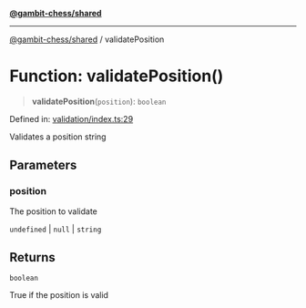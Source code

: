 [**@gambit-chess/shared**](../README.md)

***

[@gambit-chess/shared](../globals.md) / validatePosition

# Function: validatePosition()

> **validatePosition**(`position`): `boolean`

Defined in: [validation/index.ts:29](https://github.com/cango91/gambit-chess/blob/d79bd73a9b1359341cbe89b368f1eb5b66a60564/shared/src/validation/index.ts#L29)

Validates a position string

## Parameters

### position

The position to validate

`undefined` | `null` | `string`

## Returns

`boolean`

True if the position is valid
